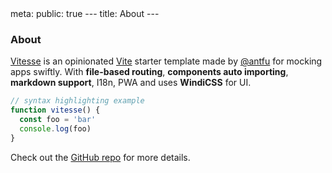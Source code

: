 <route lang="yaml">
meta:
  public: true
</route>
---
title: About
---

<div class="text-center">
  <!-- You can use Vue components inside markdown -->
  <carbon-dicom-overlay class="text-4xl -mb-6 m-auto" />
  <h3>About</h3>
</div>

[Vitesse](https://github.com/antfu/vitesse) is an opinionated [Vite](https://github.com/vitejs/vite)
starter template made by [@antfu](https://github.com/antfu) for mocking apps swiftly. With
**file-based routing**, **components auto importing**, **markdown support**, I18n, PWA and uses
**WindiCSS** for UI.

```js
// syntax highlighting example
function vitesse() {
  const foo = 'bar'
  console.log(foo)
}
```

Check out the [GitHub repo](https://github.com/antfu/vitesse) for more details.
